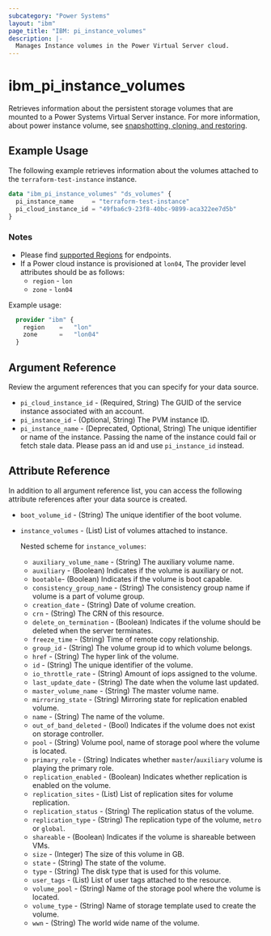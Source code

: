 ```yaml
---
subcategory: "Power Systems"
layout: "ibm"
page_title: "IBM: pi_instance_volumes"
description: |-
  Manages Instance volumes in the Power Virtual Server cloud.
---
```


# ibm_pi_instance_volumes

Retrieves information about the persistent storage volumes that are mounted to a Power Systems Virtual Server instance. For more information, about power instance volume, see [snapshotting, cloning, and restoring](https://cloud.ibm.com/docs/power-iaas?topic=power-iaas-volume-snapshot-clone).

## Example Usage

The following example retrieves information about the volumes attached to the `terraform-test-instance` instance.

```terraform
data "ibm_pi_instance_volumes" "ds_volumes" {
  pi_instance_name     = "terraform-test-instance"
  pi_cloud_instance_id = "49fba6c9-23f8-40bc-9899-aca322ee7d5b"
}
```

### Notes

- Please find [supported Regions](https://cloud.ibm.com/apidocs/power-cloud#endpoint) for endpoints.
- If a Power cloud instance is provisioned at `lon04`, The provider level attributes should be as follows:
  - `region` - `lon`
  - `zone` - `lon04`
  
Example usage:

  ```terraform
    provider "ibm" {
      region    =   "lon"
      zone      =   "lon04"
    }
  ```

## Argument Reference

Review the argument references that you can specify for your data source.

- `pi_cloud_instance_id` - (Required, String) The GUID of the service instance associated with an account.
- `pi_instance_id` - (Optional, String) The PVM instance ID.
- `pi_instance_name` - (Deprecated, Optional, String) The unique identifier or name of the instance. Passing the name of the instance could fail or fetch stale data. Please pass an id and use `pi_instance_id` instead.

## Attribute Reference

In addition to all argument reference list, you can access the following attribute references after your data source is created.

- `boot_volume_id` - (String) The unique identifier of the boot volume.
- `instance_volumes` - (List) List of volumes attached to instance.

  Nested scheme for `instance_volumes`:
  - `auxiliary_volume_name` - (String) The auxiliary volume name.
  - `auxiliary` - (Boolean) Indicates if the volume is auxiliary or not.
  - `bootable`- (Boolean) Indicates if the volume is boot capable.
  - `consistency_group_name` - (String) The consistency group name if volume is a part of volume group.
  - `creation_date` - (String) Date of volume creation.
  - `crn` - (String) The CRN of this resource.
  - `delete_on_termination` - (Boolean) Indicates if the volume should be deleted when the server terminates.
  - `freeze_time` - (String) Time of remote copy relationship.
  - `group_id` - (String) The volume group id to which volume belongs.
  - `href` - (String) The hyper link of the volume.
  - `id` - (String) The unique identifier of the volume.
  - `io_throttle_rate` - (String) Amount of iops assigned to the volume.
  - `last_update_date` - (String) The date when the volume last updated.
  - `master_volume_name` - (String) The master volume name.
  - `mirroring_state` - (String) Mirroring state for replication enabled volume.
  - `name` - (String) The name of the volume.
  - `out_of_band_deleted` - (Bool) Indicates if the volume does not exist on storage controller.
  - `pool` - (String) Volume pool, name of storage pool where the volume is located.
  - `primary_role` - (String) Indicates whether `master`/`auxiliary` volume is playing the primary role.
  - `replication_enabled` - (Boolean) Indicates whether replication is enabled on the volume.
  - `replication_sites` - (List) List of replication sites for volume replication.
  - `replication_status` - (String) The replication status of the volume.
  - `replication_type` - (String) The replication type of the volume, `metro` or `global`.
  - `shareable` - (Boolean) Indicates if the volume is shareable between VMs.
  - `size` - (Integer) The size of this volume in GB.
  - `state` - (String) The state of the volume.
  - `type` - (String) The disk type that is used for this volume.
  - `user_tags` - (List) List of user tags attached to the resource.
  - `volume_pool` - (String) Name of the storage pool where the volume is located.
  - `volume_type` - (String) Name of storage template used to create the volume.
  - `wwn` - (String) The world wide name of the volume.
